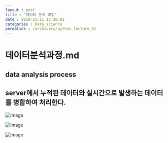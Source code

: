 ```yaml
---
layout : post
title : "데이터 분석 과정"
date : 2018-11-11 12:20:01
categories : Data_science
permalink : /archivers/python_lecture_01
---
```


# 데이터분석과정.md

## data analysis process
## server에서 누적된 데이터와 실시간으로 발생하는 데이터를 병합하여 처리한다.

![image](https://blogfiles.pstatic.net/MjAxODExMTNfMjYx/MDAxNTQyMDkyMDQ5NTEw.tOUzbyysp27P04g5o2-DDT6YBEvQK45-eFmiCCuTO5sg.L8azYbP2Q_nH21dbIxLU57mEvGxsuAEDtyLoWQydz40g.PNG.jnh04188/1.png)

![image](https://blogfiles.pstatic.net/MjAxODExMTNfNjAg/MDAxNTQyMDkyMDQ5Nzcx.Hx1rFUSS8v0c2jUBK1-KWc4iQ_HEVbzkGgtcSX6aZjgg.SWgPqsi4Sls4Sj7jgrhcVJvjX9nwU_4NF-WVledBv6Mg.PNG.jnh04188/2.png)

![image](https://blogfiles.pstatic.net/MjAxODExMTNfMzEg/MDAxNTQyMDkyMDUwMDU4.ZGWbSEho45PKZMi8gWVYFxXOKg7lj3xJkLmlq1BLBqgg.Ayq_dwTIT6JHeHbeTOPP9xJ95URpZoxc8zoyK2qxqjAg.PNG.jnh04188/3.png)


